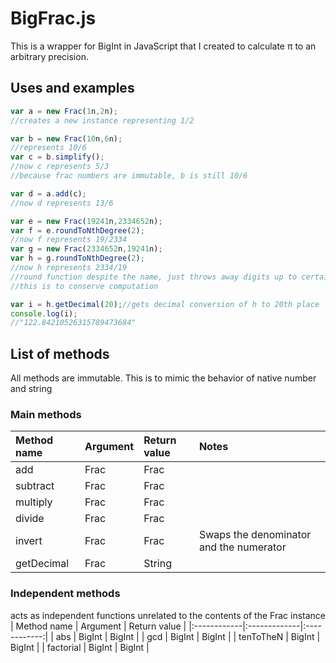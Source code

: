 # BigFrac.js
This is a wrapper for BigInt in JavaScript that I created to calculate π to an arbitrary precision.

## Uses and examples
```JavaScript
var a = new Frac(1n,2n);
//creates a new instance representing 1/2

var b = new Frac(10n,6n);
//represents 10/6
var c = b.simplify();
//now c represents 5/3
//because frac numbers are immutable, b is still 10/6

var d = a.add(c);
//now d represents 13/6

var e = new Frac(19241n,2334652n);
var f = e.roundToNthDegree(2);
//now f represents 19/2334
var g = new Frac(2334652n,19241n);
var h = g.roundToNthDegree(2);
//now h represents 2334/19
//round function despite the name, just throws away digits up to certain point
//this is to conserve computation

var i = h.getDecimal(20);//gets decimal conversion of h to 20th place
console.log(i);
//"122.84210526315789473684"
```

## List of methods

All methods are immutable. This is to mimic the behavior of native number and string

### Main methods
| Method name | Argument     | Return value | Notes                                   |
|:------------|:-------------|:-------------|:----------------------------------------|
| add         | Frac         | Frac         |                                         |
| subtract    | Frac         | Frac         |                                         |
| multiply    | Frac         | Frac         |                                         |
| divide      | Frac         | Frac         |                                         |
| invert      | Frac         | Frac         | Swaps the denominator and the numerator |
| getDecimal  | Frac         | String       |                                         |

### Independent methods
acts as independent functions unrelated to the contents of the Frac instance
| Method name | Argument     | Return value |
|:------------|:-------------|:------------:|
| abs         | BigInt       | BigInt       |
| gcd         | BigInt       | BigInt       |
| tenToTheN   | BigInt       | BigInt       |
| factorial   | BigInt       | BigInt       |


